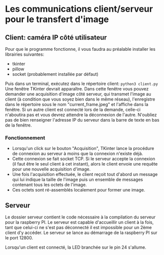 # Les communications client/serveur pour le transfert d'image

## Client: caméra IP côté utilisateur
Pour que le programme fonctionne, il vous faudra au préalable installer les librairies suivantes: 
- tkinter
- pillow
- socket (probablement installée par défaut)  

Puis dans un terminal, exécutez dans le répertoire client: `python3 client.py` 
Une fenêtre TKinter devrait apparaître. Dans cette fenêtre vous pouvez demander une acquisition d'image côté serveur, qui transmet l'image au client (à condition que vous soyez bien dans le même réseau), l'enregistre dans le répertoire sous le nom "current_frame.jpeg" et l'affiche dans la fenêtre. Si un autre client est connecté lors de la demande, celle-ci n'aboutira pas et vous devrez attendre la déconnexion de l'autre.
N'oubliez pas de bien renseigner l'adresse IP du serveur dans la barre de texte en bas de la fenêtre.

### Fonctionnement
- Lorsqu'un click sur le bouton "Acquisition", TKinter lance la procédure de connexion au serveur à moins que la connexion n'existe déjà.
- Cette connexion se fait socket TCP. Si le serveur accepte la connexion (il faut être le seul client à cet instant), alors le client envoie une requête pour une nouvelle acquisition d'image.
- Une fois l'acquisition effectuée, le client reçoit tout d'abord un message qui lui indique la taille de l'image puis un ensemble de messages contenant tous les octets de l'image.
- Ces octets sont ré-assemblés localement pour former une image.

## Serveur

Le dossier serveur contient le code nécessaire à la compilation du serveur pour la raspberry PI.
Le serveur est capable d'accueillir un client à la fois, tant que celui-ci ne s'est pas déconnecté il est impossible pour un 2ème client d'y accéder. Le serveur se lance au démarrage de la raspberry PI sur le port 12800.

Lorsqu'un client est connecté, la LED branchée sur le pin 24 s'allume.
